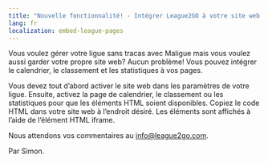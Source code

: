 ```yaml
---
title: "Nouvelle fonctionnalité! - Intégrer League2GO à votre site web de ligue "
lang: fr
localization: embed-league-pages
---
```

Vous voulez gérer votre ligue sans tracas avec Maligue mais vous voulez aussi garder votre propre site web? Aucun problème! Vous pouvez intégrer le calendrier, le classement et les statistiques à vos pages.

Vous devez tout d’abord activer le site web dans les paramètres de votre ligue. Ensuite, activez la page de calendrier, le classement ou les statistiques pour que les éléments HTML soient disponibles. Copiez le code HTML dans votre site web à l’endroit désiré. Les éléments sont affichés à l’aide de l’élément HTML iframe.

Nous attendons vos commentaires au [info@league2go.com](mailto:info@league2go.com).

Par Simon.

